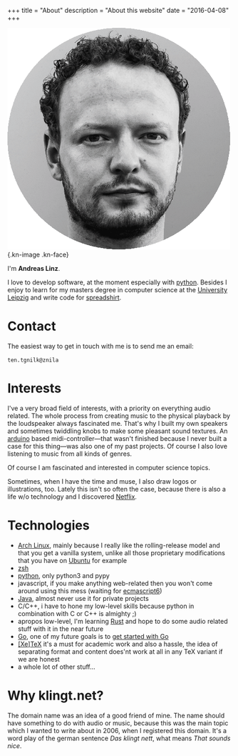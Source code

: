 +++
title = "About"
description = "About this website"
date = "2016-04-08"
+++

![image](/imgs/face_circle.png){.kn-image .kn-face}

I'm **Andreas Linz**.

I love to develop software, at the moment especially with
[python](https://www.python.org/). Besides I enjoy to learn for my
masters degree in computer science at the [University
Leipzig](http://www.zv.uni-leipzig.de/) and write code for
[spreadshirt](http://www.spreadshirt.com/).

Contact
=======

The easiest way to get in touch with me is to send me an email:

```
ten.tgnilk@znila
```

Interests
=========

I've a very broad field of interests, with a priority on everything
audio related. The whole process from creating music to the physical
playback by the loudspeaker always fascinated me. That's why I built my
own speakers and sometimes twiddling knobs to make some pleasant sound
textures. An [arduino](http://www.arduino.cc/) based
midi-controller—that wasn't finished because I never built a case for
this thing—was also one of my past projects. Of course I also love
listening to music from all kinds of genres.

Of course I am fascinated and interested in computer science topics.

Sometimes, when I have the time and muse, I also draw logos or
illustrations, too. Lately this isn't so often the case, because there
is also a life w/o technology and I discovered
[Netflix](http://netflix.com/).

Technologies
============

-   [Arch Linux](https://www.archlinux.org/), mainly because I really
    like the rolling-release model and that you get a vanilla system,
    unlike all those proprietary modifications that you have on
    [Ubuntu](http://www.ubuntu.com/) for example
-   [zsh](http://en.wikipedia.org/wiki/Z_shell)
-   [python](https://www.python.org/), only python3 and pypy
-   javascript, if you make anything web-related then you won't come
    around using this mess (waiting for
    [ecmascript6](http://wiki.ecmascript.org/doku.php?id=harmony:specification_drafts))
-   [Java](https://www.oracle.com/java/index.html), almost never use it
    for private projects
-   C/C++, i have to hone my low-level skills because python in
    combination with C or C++ is almighty ;)
-   apropos low-level, I'm learning
    [Rust](https://github.com/klingtnet/rust-guide-examples) and hope to
    do some audio related stuff with it in the near future
-   [Go](http://golang.org/), one of my future goals is to [get started
    with Go](https://github.com/klingtnet/get-go-ing)
-   [\[Xe\]TeX](http://en.wikipedia.org/wiki/XeTeX) it's a must for
    academic work and also a hassle, the idea of separating format and
    content does'nt work at all in any TeX variant if we are honest
-   a whole lot of other stuff...

Why klingt.net?
===============

The domain name was an idea of a good friend of mine. The name should
have something to do with audio or music, because this was the main
topic which I wanted to write about in 2006, when I registered this
domain. It's a word play of the german sentence *Das klingt nett*, what
means *That sounds nice*.

